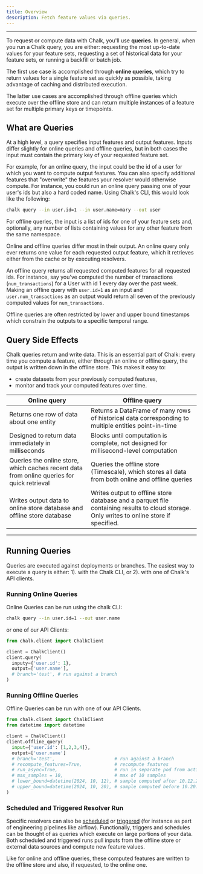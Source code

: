 ```yaml
---
title: Overview
description: Fetch feature values via queries.
---
```


---

To request or compute data with Chalk, you'll use **queries**. In general,
when you run a Chalk query, you are either: requesting the most up-to-date
values for your feature sets, requesting a set of historical data
for your feature sets, or running a backfill or batch job.

The first use case is accomplished through **online queries**, which try to
return values for a single feature set as quickly as possible, taking
advantage of caching and distributed execution.

The latter use cases are accomplished through offline queries which execute
over the offline store and can return multiple instances of a feature set
for multiple primary keys or timepoints.

## What are Queries

At a high level, a query specifies input features and output features.
Inputs differ slightly for online queries and offline queries, but in both
cases the input must contain the primary key of your requested feature set.

For example, for an online query, the input could be the id of a user for
which you want to compute output features. You can also specify additional
features that "overwrite" the features your resolver would otherwise compute.
For instance, you could run an online query passing one of your user's ids but also
a hard coded name. Using Chalk's CLI, this would look like the following:

```sh
chalk query --in user.id=1 --in user.name=mary --out user
```

For offline queries, the input is a list of ids for one of your feature
sets and, optionally, any number of lists containing values for any other
feature from the same namespace.

Online and offline queries differ most in their output. An online
query only ever returns one value for each requested output feature, which
it retrieves either from the cache or by executing resolvers.

An offline query returns all requested computed features for all requested ids.
For instance, say you've computed the number of transactions (`num_transactions`)
for a User with id 1 every day over the past week. Making an offline query
with `user.id=1` as an input and `user.num_transactions` as an output would
return all seven of the previously computed values for `num_transactions`.

Offline queries are often restricted by lower and upper bound timestamps
which constrain the outputs to a specific temporal range.

## Query Side Effects

Chalk queries return and write data. This is an essential part of
Chalk: every time you compute a feature, either through an online or offline
query, the output is written down in the offline store. This makes it easy to:

- create datasets from your previously computed features,
- monitor and track your computed features over time.

| Online query                                                                               | Offline query                                                                                                                             |
| ------------------------------------------------------------------------------------------ | ----------------------------------------------------------------------------------------------------------------------------------------- |
| Returns one row of data about one entity                                                   | Returns a DataFrame of many rows of historical data corresponding to multiple entities point-in-time                                      |
| Designed to return data immediately in milliseconds                                        | Blocks until computation is complete, not designed for millisecond-level computation                                                      |
| Queries the online store, which caches recent data from online queries for quick retrieval | Queries the offline store (Timescale), which stores all data from both online and offline queries                                         |
| Writes output data to online store database and offline store database                     | Writes output to offline store database and a parquet file containing results to cloud storage. Only writes to online store if specified. |

---

## Running Queries

Queries are executed against deployments or branches. The easiest way to execute
a query is either: 1). with the Chalk CLI, or 2). with one of Chalk's API
clients.

### Running Online Queries

Online Queries can be run using the chalk CLI:

```bash
chalk query --in user.id=1 --out user.name
```

or one of our API Clients:

```python
from chalk.client import ChalkClient

client = ChalkClient()
client.query(
  inputy={'user.id': 1},
  output=['user.name'],
  # branch='test', # run against a branch
)
```

### Running Offline Queries

Offline Queries can be run with one of our API Clients.

```python
from chalk.client import ChalkClient
from datetime import datetime

client = ChalkClient()
client.offline_query(
  input={'user.id': [1,2,3,4]},
  output=['user.name']
  # branch='test',                      # run against a branch
  # recompute_features=True,            # recompute features
  # run_async=True,                     # run in separate pod from active deployment
  # max_samples = 10,                   # max of 10 samples
  # lower_bound=datetime(2024, 10, 12), # sample computed after 10.12.2024
  # upper_bound=datetime(2024, 10, 20), # sample computed before 10.20.2024
)
```

### Scheduled and Triggered Resolver Run

Specific resolvers can also be [scheduled](/docs/resolver-cron) or [triggered](/docs/runs) (for instance as part of engineering pipelines like airflow). Functionally, triggers and schedules can be thought of as queries which execute on large portions of your data. Both scheduled and triggered runs pull inputs from the offline store or external data sources and compute new feature values.

Like for online and offline queries, these computed features are written to the offline store and also, if requested, to the online one.
